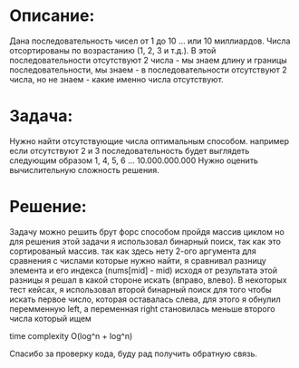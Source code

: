 # Описание:
Дана последовательность чисел от 1 до 10 ... или 10 миллиардов. Числа отсортированы по возрастанию (1, 2, 3 и т.д.).
В этой последовательности отсутствуют 2 числа - мы знаем длину и границы последовательности, мы знаем -
в последовательности отсутствуют 2 числа, но не знаем - какие именно числа отсутствуют.

# Задача:
Нужно найти отсутствующие числа оптимальным способом. например если отсутствуют 2 и 3 последовательность будет выглядеть
следующим образом 1, 4, 5, 6 ... 10.000.000.000
Нужно оценить вычислительную сложность решения.

# Решение:
Задачу можно решить брут форс способом пройдя массив циклом но
для решения этой задачи я использовал бинарный поиск, так как это сортированый массив.
так как здесь нету 2-ого аргумента для сравнения с числами которые нужно найти, я сравнивал разницу элемента и
его индекса (nums[mid] - mid) исходя от результата этой разницы я решал в какой стороне
искать (вправо, влево). В некоторых тест кейсах, я использовал второй бинарный поиск
для того чтобы искать первое число, которая оставалась слева, для этого я обнулил перемменную left,
а переменная right становилась меньше второго числа который ищем

time complexity O(log^n + log^n)

Спасибо за проверку кода, буду рад получить обратную связь.
